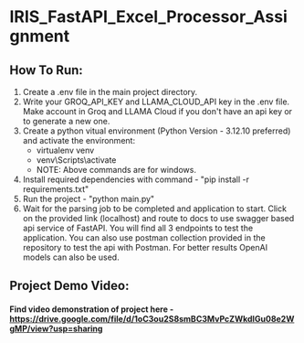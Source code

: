 # IRIS_FastAPI_Excel_Processor_Assignment

## How To Run:
 1) Create a .env file in the main project directory.
 2) Write your GROQ_API_KEY and LLAMA_CLOUD_API key in the .env file. Make account in Groq and LLAMA Cloud if you don't have an api key or to generate a new one.
 3) Create a python vitual environment (Python Version - 3.12.10 preferred) and activate the environment:
    - virtualenv venv
    - venv\Scripts\activate
    - NOTE: Above commands are for windows.
 4) Install required dependencies with command - "pip install -r requirements.txt"
 5) Run the project - "python main.py"
 6) Wait for the parsing job to be completed and application to start. Click on the provided link (localhost) and route to docs to use swagger based api service of FastAPI.
    You will find all 3 endpoints to test the application.
    You can also use postman collection provided in the repository to test the api with Postman.
    For better results OpenAI models can also be used.

## Project Demo Video:
#### Find video demonstration of project here - https://drive.google.com/file/d/1oC3ou2S8smBC3MvPcZWkdIGu08e2WgMP/view?usp=sharing
